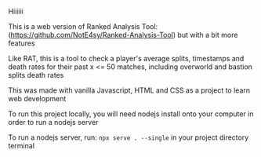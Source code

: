 Hiiiiii

This is a web version of Ranked Analysis Tool: (https://github.com/NotE4sy/Ranked-Analysis-Tool) but with a bit more features

Like RAT, this is a tool to check a player's average splits, timestamps and death rates for their past x <= 50 matches, including overworld and bastion splits death rates

This was made with vanilla Javascript, HTML and CSS as a project to learn web development

To run this project locally, you will need nodejs install onto your computer in order to run a nodejs server

To run a nodejs server, run: ```npx serve . --single``` in your project directory terminal
